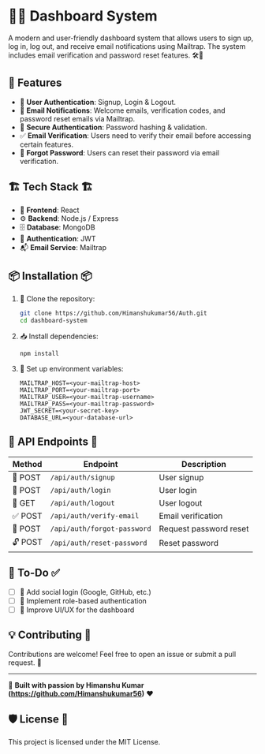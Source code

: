 # 🚀✨ Dashboard System

A modern and user-friendly dashboard system that allows users to sign up, log in, log out, and receive email notifications using Mailtrap. The system includes email verification and password reset features. 🛠️📧

## 🌟 Features
- 📝 **User Authentication**: Signup, Login & Logout.
- 📩 **Email Notifications**: Welcome emails, verification codes, and password reset emails via Mailtrap.
- 🔐 **Secure Authentication**: Password hashing & validation.
- ✅ **Email Verification**: Users need to verify their email before accessing certain features.
- 🔄 **Forgot Password**: Users can reset their password via email verification.

## 🏗️ Tech Stack 🏗️
- 🎨 **Frontend**: React 
- ⚙️ **Backend**: Node.js / Express
- 🗄️ **Database**: MongoDB 
- 🔑 **Authentication**: JWT 
- 📬 **Email Service**: Mailtrap

## 📦 Installation 📦
1. 🚀 Clone the repository:
   ```sh
   git clone https://github.com/Himanshukumar56/Auth.git
   cd dashboard-system
   ```
2. 📥 Install dependencies:
   ```sh
   npm install
   ```
3. 🔧 Set up environment variables:
   ```env
   MAILTRAP_HOST=<your-mailtrap-host>
   MAILTRAP_PORT=<your-mailtrap-port>
   MAILTRAP_USER=<your-mailtrap-username>
   MAILTRAP_PASS=<your-mailtrap-password>
   JWT_SECRET=<your-secret-key>
   DATABASE_URL=<your-database-url>
   ```

## 🔌 API Endpoints 🔌
| Method | Endpoint | Description |
|--------|---------|-------------|
| 🚀 POST | `/api/auth/signup` | User signup |
| 🔑 POST | `/api/auth/login` | User login |
| 🚪 GET | `/api/auth/logout` | User logout |
| ✅ POST | `/api/auth/verify-email` | Email verification |
| 🔄 POST | `/api/auth/forgot-password` | Request password reset |
| 🔓 POST | `/api/auth/reset-password` | Reset password |

## 🎯 To-Do ✅
- [ ] 🔗 Add social login (Google, GitHub, etc.)
- [ ] 🔐 Implement role-based authentication
- [ ] 🎨 Improve UI/UX for the dashboard

## 💡 Contributing 🤝
Contributions are welcome! Feel free to open an issue or submit a pull request. 🚀

---
🚀 **Built with passion by Himanshu Kumar (https://github.com/Himanshukumar56)** ❤️

## 🛡️ License 📝
This project is licensed under the MIT License.
